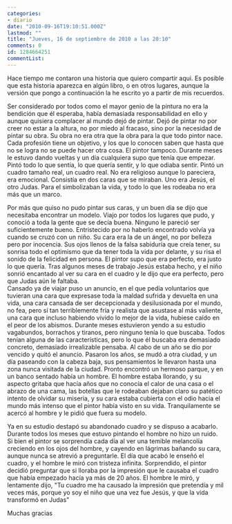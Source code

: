 ```yaml
---
categories:
- diario
date: "2010-09-16T19:10:51.000Z"
lastmod: ""
title: "Jueves, 16 de septiembre de 2010 a las 20:10"
comments: 0
id: 1284664251
commentList:
---
```


Hace tiempo me contaron una historia que quiero compartir aqui. Es posible que esta historia aparezca en algún libro, o en otros lugares, aunque la versión que pongo a continuación la he escrito yo a partir de mis recuerdos.  
  
Ser considerado por todos como el mayor genio de la pintura no era la bendición que él esperaba, había demasiada responsabilidad en ello y aunque quisiera complacer al mundo dejó de pintar. Dejó de pintar no por creer no estar a la altura, no por miedo al fracaso, sino por la necesidad de pintar su obra. Su obra no era otra que la obra para la que todo pintor nace. Cada profesión tiene un objetivo, y los que lo conocen saben que hasta que no se logra no se puede hacer otra cosa. El pintor tampoco. Durante meses le estuvo dando vueltas y un día cualquiera supo que tenía que empezar. Pintó todo lo que sentía, lo que quería sentir, y lo que odiaba sentir. Pintó un cuadro tamaño real, un cuadro real. No era religioso aunque lo pareciera, era emocional. Consistía en dos caras que se miraban. Uno era Jesús, el otro Judas. Para el simbolizaban la vida, y todo lo que les rodeaba no era más que un marco.  
  
Por más que quiso no pudo pintar sus caras, y un buen día se dijo que necesitaba encontrar un modelo. Viajo por todos los lugares que pudo, y conoció a toda la gente que se decía buena. Ninguno le pareció ser suficientemente bueno. Entristecido por no haberlo encontrado volvía ya cuando se cruzó con un niño. Su cara era la de un ángel, no por belleza pero por inocencia. Sus ojos llenos de la falsa sabiduría que creía tener, su sonrisa todo el optimismo que da tener toda la vida por delante, y su risa el sonido de la felicidad en persona. El pintor supo que era perfecto, era justo lo que quería. Tras algunos meses de trabajo Jesús estaba hecho, y el niño sonrió encantado al ver su cara en el cuadro y le dijo que era perfecto, pero que Judas aún le faltaba.  
Cansado ya de viajar puso un anuncio, en el que pedía voluntarios que tuvieran una cara que expresase toda la maldad sufrida y devuelta en una vida, una cara cansada de ser decepcionada y desilusionada por el mundo, no fea, pero sí tan terriblemente fría y realista que asustase al más valiente, una cara que incluso habiendo vivido lo mejor de la vida, hubiese caído en el peor de los abismos. Durante meses estuvieron yendo a su estudio vagabundos, borrachos y tiranos, pero ninguno tenía lo que buscaba. Todos tenían alguna de las características, pero lo que él buscaba era demasiado concreto, demasiado irrealizable pensaba. Al cabo de un año se dio por vencido y quitó el anuncio. Pasaron los años, se mudó a otra ciudad, y un día paseando con la cabeza baja, sus pensamientos le llevaron hasta una zona nunca visitada de la ciudad. Pronto encontró un hermoso parque, y en un banco sentado había un hombre. El hombre estaba llorando, y su aspecto gritaba que hacía años que no conocía el calor de una casa o el abrazo de una cama, las botellas que le rodeaban dejaban claro su patético intento de olvidar su miseria, y su cara estaba cubierta con el odio hacia el mundo más intenso que el pintor había visto en su vida. Tranquilamente se acercó al hombre y le pidió que fuera su modelo.  
  
Ya en su estudio destapó su abandonado cuadro y se dispuso a acabarlo. Durante todos los meses que estuvo pintando el hombre no hizo un ruido. Si bien el pintor se sorprendía cada día al ver una temible melancolía creciendo en los ojos del hombre, y cayendo en lágrimas bañando su cara, aunque nunca se atrevió a preguntarle. El día que acabó le enseñó  el cuadro, y el hombre le miró con tristeza infinita. Sorprendido, el pintor decidió preguntar que si lloraba por la impresión que le causaba el cuadro que había empezado hacía ya más de 20 años. El hombre le miró, y lentamente dijo, "Tu cuadro me ha causado la impresión que pretendía y mil veces más, porque yo soy el niño que una vez fue Jesús, y que la vida transformó en Judas"  
  
Muchas gracias